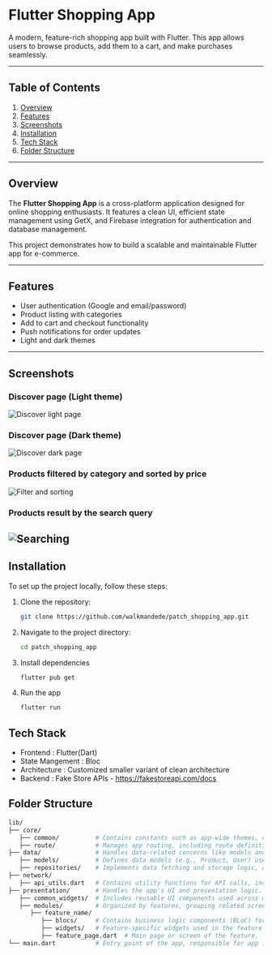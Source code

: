 # Flutter Shopping App

A modern, feature-rich shopping app built with Flutter. This app allows users to browse products, add them to a cart, and make purchases seamlessly.

---

## Table of Contents

1. [Overview](#overview)
2. [Features](#features)
3. [Screenshots](#screenshots)
4. [Installation](#installation)
6. [Tech Stack](#tech-stack)
7. [Folder Structure](#folder-structure)

---

## Overview

The **Flutter Shopping App** is a cross-platform application designed for online shopping enthusiasts. It features a clean UI, efficient state management using GetX, and Firebase integration for authentication and database management.

This project demonstrates how to build a scalable and maintainable Flutter app for e-commerce.

---

## Features

- User authentication (Google and email/password)
- Product listing with categories
- Add to cart and checkout functionality
- Push notifications for order updates
- Light and dark themes

---

## Screenshots

### Discover page (Light theme)
![Discover light page](assets/images/ss_1.png)

### Discover page (Dark theme)
![Discover dark page](assets/images/ss_4.png)

### Products filtered by category and sorted by price
![Filter and sorting](assets/images/ss_2.png)

### Products result by the search query
![Searching](assets/images/ss_3.png)
---

## Installation

To set up the project locally, follow these steps:

1. Clone the repository:
   ```bash
   git clone https://github.com/walkmandede/patch_shopping_app.git

2. Navigate to the project directory:
   ```bash
   cd patch_shopping_app

3. Install dependencies
   ```bash
   flutter pub get

4. Run the app
   ```bash
   flutter run

## Tech Stack

- Frontend : Flutter(Dart)
- State Mangement : Bloc
- Architecture : Customized smaller variant of clean architecture
- Backend : Fake Store APIs - https://fakestoreapi.com/docs

## Folder Structure
```bash
lib/
├── core/ 
   ├── common/          # Contains constants such as app-wide themes, enumerations, and extensions.
   ├── route/           # Manages app routing, including route definitions and navigation logic.
├── data/               # Handles data-related concerns like models and repositories.
   ├── models/          # Defines data models (e.g., Product, User) used throughout the app.
   ├── repositories/    # Implements data fetching and storage logic, acting as a bridge between UI and APIs.
├── network/           
   ├── api_utils.dart   # Contains utility functions for API calls, including HTTP client setup and request handling.
├── presentation/       # Handles the app's UI and presentation logic.
   ├── common_widgets/  # Includes reusable UI components used across multiple screens.
   ├── modules/         # Organized by features, grouping related screens, blocs, and widgets.
      ├── feature_name/
         ├── blocs/     # Contains business logic components (BLoC) for state management in the feature.
         ├── widgets/   # Feature-specific widgets used in the feature's UI.
         ├── feature_page.dart  # Main page or screen of the feature.
└── main.dart           # Entry point of the app, responsible for app initialization and bootstrapping.
